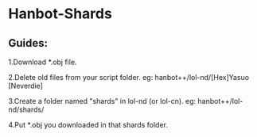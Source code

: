 # Hanbot-Shards

## Guides:
1.Download *.obj file.

2.Delete old files from your script folder. eg: hanbot++/lol-nd/[Hex]Yasuo [Neverdie]

3.Create a folder named "shards" in lol-nd (or lol-cn). eg: hanbot++/lol-nd/shards/

4.Put *.obj you downloaded in that shards folder.
